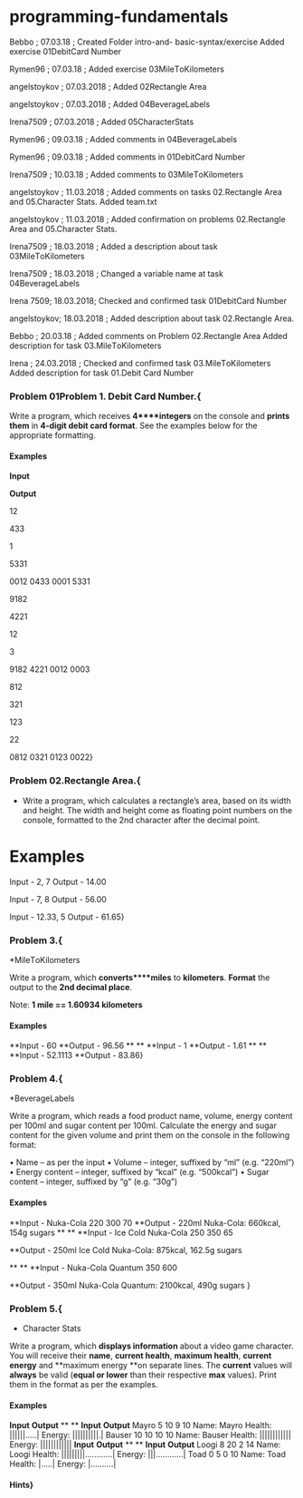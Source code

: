 # programming-fundamentals
Bebbo ; 07.03.18 ; 
Created Folder intro-and- basic-syntax/exercise
Added exercise 01DebitCard Number


Rymen96 ; 07.03.18 ;
Added exercise 03MileТoKilometers

angelstoykov ; 07.03.2018 ;
Added 02Rectangle Area

angelstoykov ; 07.03.2018 ;
Added 04BeverageLabels

Irena7509 ; 07.03.2018 ;
Added 05CharacterStats

Rymen96 ; 09.03.18 ;
Added comments in 04BeverageLabels

Rymen96 ; 09.03.18 ;
Added comments in 01DebitCard Number

Irena7509 ;  10.03.18 ;
Added comments to 03MileТoKilometers

angelstoykov ; 11.03.2018 ;
Added comments on tasks 02.Rectangle Area and 05.Character Stats.
Added team.txt

angelstoykov ; 11.03.2018 ;
Added confirmation on problems 02.Rectangle Area and 05.Character Stats.

Irena7509 ; 18.03.2018 ;
Added a description about task 03MileТoKilometers

Irena7509 ; 18.03.2018 ;
Changed a variable name at task 04BeverageLabels

Irena 7509; 18.03.2018;
Checked and confirmed task 01DebitCard Number

angelstoykov; 18.03.2018 ;
Added description about task 02.Rectangle Area.

Bebbo ; 20.03.18 ;
Added comments on Problem 02.Rectangle Area
Added description for task 03.MileТoKilometers

Irena ; 24.03.2018 ;
Checked and confirmed task 03.MileТoKilometers
Added description for task 01.Debit Card Number

### Problem 01Problem 1.	Debit Card Number.{
Write a program, which receives **4****integers**
on the console and **prints them** in **4-digit debit card format**. See the
examples below for the appropriate formatting.

#### Examples

 

**Input**

 

**Output**

 

12

433

1

5331

 

0012 0433 0001 5331

 

9182

4221

12

3

 

9182 4221 0012 0003

 

812

321

123

22

 

0812 0321 0123 0022}

### Problem 02.Rectangle Area.{
* Write a program, which calculates a rectangle’s area, based on its width and height. 
The width and height come as floating point numbers on the console, 
formatted to the 2nd character after the decimal point.
# Examples
Input - 2, 7
Output - 14.00

Input - 7, 8
Output - 56.00

Input - 12.33, 5
Output - 61.65}


### Problem 3.{
*MileТoKilometers


Write a program, which **converts****miles** to **kilometers**. **Format** the output to the **2nd
decimal place**.

Note: **1
mile == 1.60934 kilometers**

#### Examples
**Input - 60
**Output - 96.56
** **
**Input - 1
**Output - 1.61
** **
**Input - 52.1113
**Output - 83.86}

### Problem 4.{
*BeverageLabels


Write a program, which reads a food product name, volume, energy content per 100ml and sugar content per 100ml. 
Calculate the energy and sugar content for the given volume and print them on the console in the following format:

•	Name – as per the input
•	Volume – integer, suffixed by “ml” (e.g. “220ml”)
•	Energy content – integer, suffixed by “kcal” (e.g. “500kcal”)
•	Sugar content – integer, suffixed by “g” (e.g. “30g”) 


#### Examples
**Input - 
Nuka-Cola
220
300
70
**Output - 
220ml Nuka-Cola:
660kcal, 154g sugars
** **
**Input - 
Ice Cold Nuka-Cola
250
350
65

**Output -
250ml Ice Cold Nuka-Cola:
875kcal, 162.5g sugars

** **
**Input - 
Nuka-Cola Quantum
350
600

**Output - 
350ml Nuka-Cola Quantum:
2100kcal, 490g sugars
}

### Problem 5.{ 
* Character Stats

Write a program, which **displays information** about a video game character. You will receive
their **name**, **current health**, **maximum
health**, **current energy** and **maximum energy **on separate lines. The **current** values will **always** be valid (**equal or lower** than their respective **max** values). Print them in the format as per the examples.

#### Examples
**Input**
**Output**
** **
**Input**
**Output**
Mayro
5
10
9
10
Name: Mayro
Health: ||||||.....|
Energy: ||||||||||.|
Bauser
10
10
10
10
Name: Bauser
Health: ||||||||||||
Energy: ||||||||||||
**Input**
**Output**
** **
**Input**
**Output**
Loogi
8
20
2
14
Name: Loogi
Health: |||||||||............|
Energy: |||............|
Toad
0
5
0
10
Name: Toad
Health: |.....|
Energy: |..........|
#### Hints}



